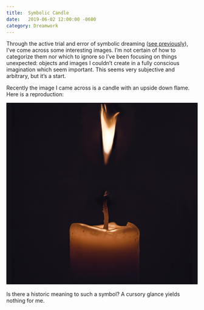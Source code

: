 ```yaml
---
title:  Symbolic Candle
date:   2019-06-02 12:00:00 -0600
category: Dreamwork
---
```


Through the active trial and error of symbolic dreaming ([see previously](/dreamwork/rediscovering-the-self/)),
I’ve come across some interesting images. I’m not certain of how to categorize them nor which to ignore so I’ve
been focusing on things unexpected: objects and images I couldn’t create in a fully conscious imagination which
seem important. This seems very subjective and arbitrary, but it’s a start.

Recently the image I came across is a candle with an upside down flame. Here is a reproduction:

![Candle with upside down Flame](/media-library/dreamwork/candle.jpg)

Is there a historic meaning to such a symbol? A cursory glance yields nothing for me.
